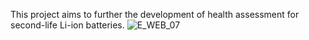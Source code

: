 This project aims to further the development of health assessment for second-life Li-ion batteries.
![E_WEB_07](https://github.com/Technology-for-the-Poorest-Billion/2024-LiFETIME/assets/67016104/333eb2a1-71f5-431e-9e0f-2e62ddcef575)
